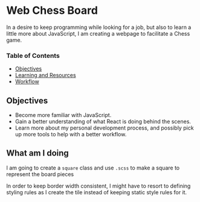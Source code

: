# Web Chess Board
In a desire to keep programming while looking for a job, but also to learn a little more about JavaScript, I am creating a webpage to facilitate a Chess game.

### Table of Contents
- [Objectives](#objectives)
- [Learning and Resources](https://github.com/BobbyTerence/ChessBoard/blob/main/lessons-learned.md)
- [Workflow](https://github.com/BobbyTerence/ChessBoard/blob/main/workflow.md)

## Objectives
- Become more familiar with JavaScript.
- Gain a better understanding of what React is doing behind the scenes.
- Learn more about my personal development process, and possibly pick up more tools to help with a better workflow.

## What am I doing
I am going to create a `square` class and use `.scss` to make a square to represent the board pieces

In order to keep border width consistent, I might have to resort to defining styling rules as I create the tile instead of keeping static style rules for it.